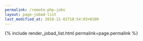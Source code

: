 ```yaml
---
permalink: /remote-php-jobs
layout: page-jobad-list
last_modified_at: 2018-12-01T18:54:03+0100
---
```

{% include render_jobad_list.html permalink=page.permalink %}
